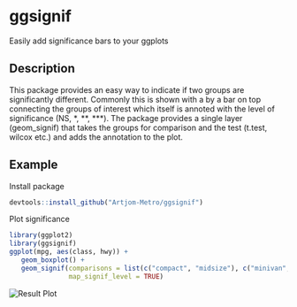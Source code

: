 # ggsignif
Easily add significance bars to your ggplots


## Description
This package provides an easy way to indicate if two groups are significantly different.
Commonly this is shown with a by a bar on top connecting the groups of interest which itself is annoted with the level of significance (NS, *, **, ***).
The package provides a single layer (geom_signif) that takes the groups for comparison and the test (t.test, wilcox etc.) and adds the annotation
to the plot.


## Example

Install package

```r
devtools::install_github("Artjom-Metro/ggsignif")
```

Plot significance

``` r
library(ggplot2)
library(ggsignif)
ggplot(mpg, aes(class, hwy)) +
   geom_boxplot() +
   geom_signif(comparisons = list(c("compact", "midsize"), c("minivan", "suv")),
               map_signif_level = TRUE)
```

![Result Plot](https://github.com/Artjom-Metro/ggsignif/blob/master/tests/example.png)
